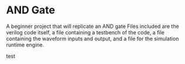 # AND Gate
A beginner project that will replicate an AND gate
Files included are the verilog code itself, a file containing a testbench of the code, a file containing the waveform inputs and output, and a file for the simulation runtime engine.

test